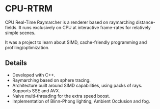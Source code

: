 # CPU-RTRM

CPU Real-Time Raymarcher is a renderer based on raymarching distance-fields. It runs exclusively on CPU at interactive frame-rates for relatively simple scenes.

It was a project to learn about SIMD, cache-friendly programming and profiling/optimization.

## Details
  * Developed with C++.
  * Raymarching based on sphere tracing.
  * Architecture built around SIMD capabilities, using packs of rays. Supports SSE and AVX.
  * Naive multi-threading for the extra speed boost.
  * Implementation of Blinn-Phong lighting, Ambient Occlusion and fog.